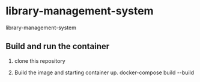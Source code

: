 # library-management-system
library-management-system


## Build and run the container
1. clone this repository

2. Build the image and starting container up.
        docker-compose build --build
